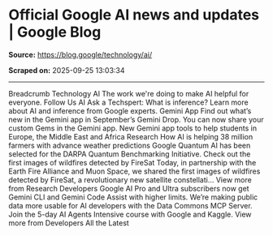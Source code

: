 # Official Google AI news and updates | Google Blog

**Source:** https://blog.google/technology/ai/

**Scraped on:** 2025-09-25 13:03:34

---

Breadcrumb
Technology
AI
The work we're doing to make AI helpful for everyone.
Follow Us
AI
Ask a Techspert: What is inference?
Learn more about AI and inference from Google experts.
Gemini App
Find out what’s new in the Gemini app in September’s Gemini Drop.
You can now share your custom Gems in the Gemini app.
New Gemini app tools to help students in Europe, the Middle East and Africa
Research
How AI is helping 38 million farmers with advance weather predictions
Google Quantum AI has been selected for the DARPA Quantum Benchmarking Initiative.
Check out the first images of wildfires detected by FireSat
Today, in partnership with the Earth Fire Alliance and Muon Space, we shared the first images of wildfires detected by FireSat, a revolutionary new satellite constellati…
View more from Research
Developers
Google AI Pro and Ultra subscribers now get Gemini CLI and Gemini Code Assist with higher limits.
We’re making public data more usable for AI developers with the Data Commons MCP Server.
Join the 5-day AI Agents Intensive course with Google and Kaggle.
View more from Developers
All the Latest